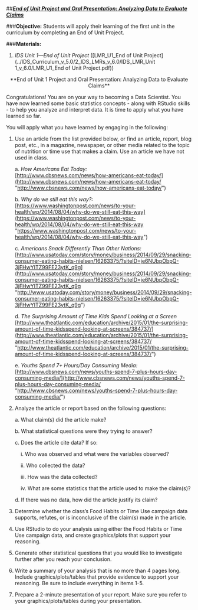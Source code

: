 ##***<u>End of Unit Project and Oral Presentation: Analyzing Data to Evaluate Claims</u>***

###**Objective:**
Students will apply their learning of the first unit in the curriculum by completing an End of Unit Project.

###**Materials:**
1. *IDS Unit 1—End of Unit Project* ([LMR_U1_End of Unit Project](../IDS_Curriculum_v_5.0/2_IDS_LMRs_v_6.0/IDS_LMR_Unit 1_v_6.0/LMR_U1_End of Unit Project.pdf))

<center>**End of Unit 1 Project and Oral Presentation: Analyzing Data to Evaluate Claims**</center>

Congratulations! You are on your way to becoming a Data Scientist. You have now learned some basic
statistics concepts - along with RStudio skills - to help you analyze and interpret data. It is time to apply
what you have learned so far.

You will apply what you have learned by engaging in the following:

1. Use an article from the list provided below, or find an article, report, blog post, etc., in a
magazine, newspaper, or other media related to the topic of nutrition or time use that makes a
claim. Use an article we have not used in class.

    a. *How Americans Eat Today:*<br>
    [http://www.cbsnews.com/news/how-americans-eat-today/](http://www.cbsnews.com/news/how-americans-eat-today/ "http://www.cbsnews.com/news/how-americans-eat-today/")    

    b. *Why do we still eat this way?:*<br> 
    [https://www.washingtonpost.com/news/to-your-health/wp/2014/08/04/why-do-we-still-eat-this-way](https://www.washingtonpost.com/news/to-your-health/wp/2014/08/04/why-do-we-still-eat-this-way "https://www.washingtonpost.com/news/to-your-health/wp/2014/08/04/why-do-we-still-eat-this-way")

    c. *Americans Snack Differently Than Other Nations:*<br>
    [http://www.usatoday.com/story/money/business/2014/09/29/snacking-consumer-eating-habits-nielsen/16263375/?siteID=je6NUbpObpQ-3jFHwYITZ99FE23ytK_q9g](http://www.usatoday.com/story/money/business/2014/09/29/snacking-consumer-eating-habits-nielsen/16263375/?siteID=je6NUbpObpQ-3jFHwYITZ99FE23ytK_q9g "http://www.usatoday.com/story/money/business/2014/09/29/snacking-consumer-eating-habits-nielsen/16263375/?siteID=je6NUbpObpQ-3jFHwYITZ99FE23ytK_q9g")    

    d. *The Surprising Amount of Time Kids Spend Looking at a Screen*<br> [http://www.theatlantic.com/education/archive/2015/01/the-surprising-amount-of-time-kidsspend-looking-at-screens/384737/](http://www.theatlantic.com/education/archive/2015/01/the-surprising-amount-of-time-kidsspend-looking-at-screens/384737/ "http://www.theatlantic.com/education/archive/2015/01/the-surprising-amount-of-time-kidsspend-looking-at-screens/384737/")
    

    e. *Youths Spend 7+ Hours/Day Consuming Media:*<br>
    [http://www.cbsnews.com/news/youths-spend-7-plus-hours-day-consuming-media/](http://www.cbsnews.com/news/youths-spend-7-plus-hours-day-consuming-media/ "http://www.cbsnews.com/news/youths-spend-7-plus-hours-day-consuming-media/")    

2. Analyze the article or report based on the following questions:

    a. What claim(s) did the article make?

    b. What statistical questions were they trying to answer?

    c. Does the article cite data? If so:

    &nbsp;&nbsp;&nbsp;&nbsp;i. Who was observed and what were the variables observed?

    &nbsp;&nbsp;&nbsp;&nbsp;ii. Who collected the data?

    &nbsp;&nbsp;&nbsp;&nbsp;iii. How was the data collected?

    &nbsp;&nbsp;&nbsp;&nbsp;iv. What are some statistics that the article used to make the claim(s)?

    d. If there was no data, how did the article justify its claim?

3. Determine whether the class’s Food Habits or Time Use campaign data supports, refutes, or is
inconclusive of the claim(s) made in the article.

4. Use RStudio to do your analysis using either the Food Habits or Time Use campaign data, and
create graphics/plots that support your reasoning.

5. Generate other statistical questions that you would like to investigate further after you reach your
conclusion.

6. Write a summary of your analysis that is no more than 4 pages long. Include graphics/plots/tables
that provide evidence to support your reasoning. Be sure to include everything in items 1-5.

7. Prepare a 2-minute presentation of your report. Make sure you refer to your graphics/plots/tables
during your presentation.